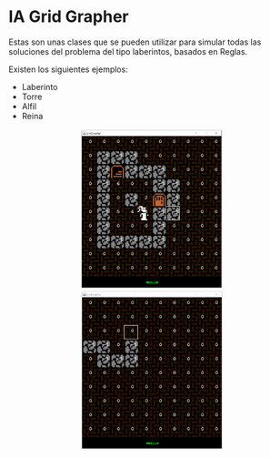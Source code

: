# IA Grid Grapher

Estas son unas clases que se pueden utilizar para simular todas las soluciones del problema del tipo laberintos, basados en Reglas.

Existen los siguientes ejemplos:

* Laberinto
* Torre
* Alfil
* Reina


<div align="center">
	<img width="250"  src="Screenshots/screenshot.png" alt="screen">
</div>

<div align="center">
	<img width="250"  src="Screenshots/gif.gif" alt="screen">
</div>
